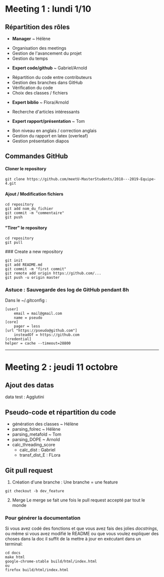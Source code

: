# Meeting 1 : lundi 1/10  

## Répartition des rôles  

* **Manager** ~ Hélène
 - Organisation des meetings
 - Gestion de l'avancement du projet
 - Gestion du temps

* **Expert code/github** ~ Gabriel/Arnold
 - Répartition du code entre contributeurs
 - Gestion des branches dans GitHub
 - Vérification du code
 - Choix des classes / fichiers

* **Expert biblio** ~ Flora/Arnold
 - Recherche d'articles intéressants

* **Expert rapport/présentation** ~ Tom
 - Bon niveau en anglais / correction anglais
 - Gestion du rapport en latex (overleaf)
 - Gestion présentation diapos

## Commandes GitHub

#### Cloner le repository
```shell
git clone https://github.com/meetU-MasterStudents/2018---2019-Equipe-4.git
```

#### Ajout / Modification fichiers
```shell
cd repository
git add nom_du_fichier
git commit -m "commentaire"
git push
```

#### "Tirer" le repository
```shell
cd repository
git pull
```

### Create a new repository  
```shell
git init
git add README.md
git commit -m "first commit"
git remote add origin https://github.com/...
git push -u origin master
```
### Astuce : Sauvegarde des log de GitHub pendant 8h

Dans le ~/.gitconfig :
```
[user]
	email = mail@gmail.com
	name = pseudo
[core]
	pager = less
[url "https://pseudo@github.com"]
	insteadOf = https://github.com
[credential]
helper = cache --timeout=28800
```

---

# Meeting 2 : jeudi 11 octobre

## Ajout des datas
data test : Agglutini

## Pseudo-code et répartition du code
- génération des classes ~ Hélène
- parsing_folrec ~ Hélène
- parsing_metafold ~ Tom
- parsing_DOPE ~ Arnold
- calc_threading_score
  - calc_dist : Gabriel
  - transf_dist_E : FLora


## Git pull request
1. Création d'une branche :
Une branche = une feature
```shell
git checkout -b dev_feature
```
2. Merge
Le merge se fait une fois le pull request accepté par tout le monde




### Pour générer la documentation

Si vous avez codé des fonctions et que vous avez fais des jolies *docstrings*,
ou même si vous avez modifié le README ou que vous voulez expliquer des choses
dans la doc il suffit de la mettre à jour en exécutant dans un terminal:
```
cd docs
make html
google-chrome-stable build/html/index.html
ou
firefox build/html/index.html
```
